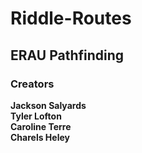 # Riddle-Routes
## ERAU Pathfinding 
### Creators
**Jackson Salyards** <br>
**Tyler Lofton** <br>
**Caroline Terre** <br>
**Charels Heley** <br>
